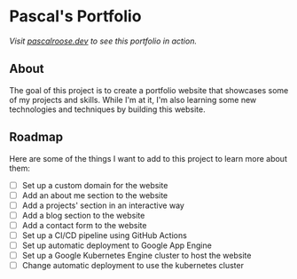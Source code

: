 # Pascal's Portfolio

_Visit [pascalroose.dev](https://pascalroose.dve) to see this portfolio in action._

## About

The goal of this project is to create a portfolio website that showcases some of my projects and skills. 
While I'm at it, I'm also learning some new technologies and techniques by building this website.

## Roadmap

Here are some of the things I want to add to this project to learn more about them:

- [ ] Set up a custom domain for the website
- [ ] Add an about me section to the website
- [ ] Add a projects' section in an interactive way
- [ ] Add a blog section to the website
- [ ] Add a contact form to the website
- [ ] Set up a CI/CD pipeline using GitHub Actions
- [ ] Set up automatic deployment to Google App Engine 
- [ ] Set up a Google Kubernetes Engine cluster to host the website
- [ ] Change automatic deployment to use the kubernetes cluster

